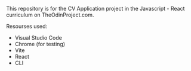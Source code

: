 This repository is for the CV Application project in the Javascript - React curriculum on TheOdinProject.com.

Resourses used:

- Visual Studio Code
- Chrome (for testing)
- Vite
- React
- CLI
